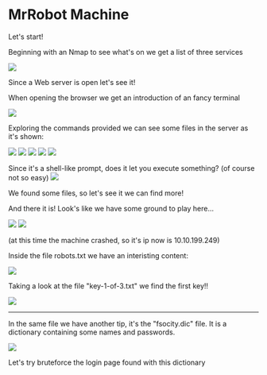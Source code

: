 
<h1> MrRobot Machine</h1>

Let's start!

Beginning with an Nmap to see what's on we get a list of three services

<img src="https://github.com/Jeferson1101/TryHackMe_CTF/blob/main/MrRobot/screenshots/scan.png?raw=true">

Since a Web server is open let's see it!

When opening the browser we get an introduction of an fancy terminal

<img src="https://github.com/Jeferson1101/TryHackMe_CTF/blob/main/MrRobot/screenshots/web_server.png?raw=true">

Exploring the commands provided we can see some files in the server as it's shown:

<img src="https://github.com/Jeferson1101/TryHackMe_CTF/blob/main/MrRobot/screenshots/fsociety_file.png?raw=true">
<img src="https://github.com/Jeferson1101/TryHackMe_CTF/blob/main/MrRobot/screenshots/inform_file.png?raw=true">
<img src="https://github.com/Jeferson1101/TryHackMe_CTF/blob/main/MrRobot/screenshots/question_file.png?raw=true">
<img src="https://github.com/Jeferson1101/TryHackMe_CTF/blob/main/MrRobot/screenshots/wake_up-file.png?raw=true">
<img src="https://github.com/Jeferson1101/TryHackMe_CTF/blob/main/MrRobot/screenshots/join_file.png?raw=true">

Since it's a shell-like prompt, does it let you execute something? (of course not so easy)
<img src="https://github.com/Jeferson1101/TryHackMe_CTF/blob/main/MrRobot/screenshots/shell_commands.png?raw=true">

We found some files, so let's see it we can find more!

And there it is! Look's like we have some ground to play here...

<img src="https://github.com/Jeferson1101/TryHackMe_CTF/blob/main/MrRobot/screenshots/gobuster_common.png?raw=true">
<img src="https://github.com/Jeferson1101/TryHackMe_CTF/blob/main/MrRobot/screenshots/gobuster_common2.png?raw=true">

(at this time the machine crashed, so it's ip now is 10.10.199.249)

Inside the file robots.txt we have an interisting content:

<img src="https://github.com/Jeferson1101/TryHackMe_CTF/blob/main/MrRobot/screenshots/robots.png?raw=true">

Taking a look at the file "key-1-of-3.txt" we find the first key!! 

<img src="https://github.com/Jeferson1101/TryHackMe_CTF/blob/main/MrRobot/screenshots/1key.png?raw=true">

<hr>

In the same file we have another tip, it's the "fsocity.dic" file. It is a dictionary containing some names and passwords.

<img src="https://github.com/Jeferson1101/TryHackMe_CTF/blob/main/MrRobot/screenshots/dic.png?raw=true">

Let's try bruteforce the login page found with this dictionary

